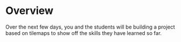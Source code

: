 # Overview

Over the next few days, you and the students will be building a project based on tilemaps to show off the skills they have learned so far.
